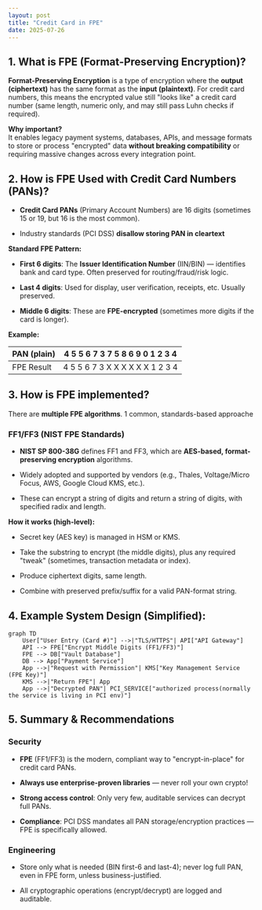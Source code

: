 ```yaml
---
layout: post
title: "Credit Card in FPE"
date: 2025-07-26
---
```


## 1. **What is FPE (Format-Preserving Encryption)?**

**Format-Preserving Encryption** is a type of encryption where the **output (ciphertext)** has the same format as the **input (plaintext)**. For credit card numbers, this means the encrypted value still "looks like" a credit card number (same length, numeric only, and may still pass Luhn checks if required).

**Why important?**  
It enables legacy payment systems, databases, APIs, and message formats to store or process "encrypted" data **without breaking compatibility** or requiring massive changes across every integration point.

## 2. **How is FPE Used with Credit Card Numbers (PANs)?**

- **Credit Card PANs** (Primary Account Numbers) are 16 digits (sometimes 15 or 19, but 16 is the most common).

- Industry standards (PCI DSS) **disallow storing PAN in cleartext**

**Standard FPE Pattern:**

- **First 6 digits**: The **Issuer Identification Number** (IIN/BIN) — identifies bank and card type. Often preserved for routing/fraud/risk logic.

- **Last 4 digits**: Used for display, user verification, receipts, etc. Usually preserved.

- **Middle 6 digits**: These are **FPE-encrypted** (sometimes more digits if the card is longer).

**Example:**

| PAN (plain) | 4 5 5 6 7 3 7 5 8 6 9 0 1 2 3 4 |
| ----------- | ------------------------------- |
| FPE Result  | 4 5 5 6 7 3 X X X X X X 1 2 3 4 |

## 3. **How is FPE implemented?**

There are **multiple FPE algorithms**. 1 common, standards-based approache

### **FF1/FF3 (NIST FPE Standards)**

- **NIST SP 800-38G** defines FF1 and FF3, which are **AES-based, format-preserving encryption** algorithms.

- Widely adopted and supported by vendors (e.g., Thales, Voltage/Micro Focus, AWS, Google Cloud KMS, etc.).

- These can encrypt a string of digits and return a string of digits, with specified radix and length.

**How it works (high-level):**

- Secret key (AES key) is managed in HSM or KMS.

- Take the substring to encrypt (the middle digits), plus any required "tweak" (sometimes, transaction metadata or index).

- Produce ciphertext digits, same length.

- Combine with preserved prefix/suffix for a valid PAN-format string.

## 4. **Example System Design (Simplified):**

```mermaid
graph TD
    User["User Entry (Card #)"] -->|"TLS/HTTPS"| API["API Gateway"]
    API --> FPE["Encrypt Middle Digits (FF1/FF3)"]
    FPE --> DB["Vault Database"]
    DB --> App["Payment Service"]
    App -->|"Request with Permission"| KMS["Key Management Service (FPE Key)"]
    KMS -->|"Return FPE"| App
    App -->|"Decrypted PAN"| PCI_SERVICE["authorized process(normally the service is living in PCI env)"]

```


## 5. **Summary & Recommendations**

### Security

- **FPE** (FF1/FF3) is the modern, compliant way to "encrypt-in-place" for credit card PANs.

- **Always use enterprise-proven libraries** — never roll your own crypto!

- **Strong access control**: Only very few, auditable services can decrypt full PANs.

- **Compliance**: PCI DSS mandates all PAN storage/encryption practices — FPE is specifically allowed.
  
  
### Engineering

- Store only what is needed (BIN first-6 and last-4); never log full PAN, even in FPE form, unless business-justified.

- All cryptographic operations (encrypt/decrypt) are logged and auditable.
